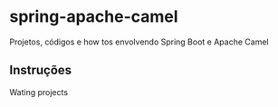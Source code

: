 # spring-apache-camel
Projetos, códigos e how tos envolvendo Spring Boot e Apache Camel

## Instruções
Wating projects

